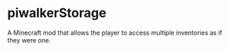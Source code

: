 # piwalkerStorage
A Minecraft mod that allows the player to access multiple inventories as if they were one.

